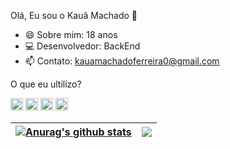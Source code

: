 Olá, Eu sou o Kauã Machado 👋


- 😄 Sobre mim: 18 anos
- 💻 Desenvolvedor: BackEnd
- 📫 Contato: kauamachadoferreira0@gmail.com

 O que eu ultilizo?

<code><img height="20" alt="html5" 
src="https://img.shields.io/badge/HTML5-E34F26?style=for-the-badge&logo=html5&logoColor=white"></code>
<code><img height="20" alt="css3" 
src="https://img.shields.io/badge/CSS3-1572B6?style=for-the-badge&logo=css3&logoColor=white"></code>
<code><img height="20" alt="php" 
src="https://img.shields.io/badge/PHP-777BB4?style=for-the-badge&logo=php&logoColor=white"></code>
<code><img height="20" alt="javascript" 
src="https://img.shields.io/badge/JavaScript-323330?style=for-the-badge&logo=javascript&logoColor=F7DF1E"></code>

| <a href="https://github.com/kauamachado-dev/github-readme-stats"><img align="center" src="https://github-readme-stats.vercel.app/api?username=kauamachado-dev&show_icons=true&include_all_commits=true&theme=buefy&hide_border=true" alt="Anurag's github stats" /></a> | <a href="https://github.com/anuraghazra/github-readme-stats"><img align="center" src="https://github-readme-stats.vercel.app/api/top-langs/?username=kauamachado-dev&layout=compact&theme=buefy&hide_border=true" /></a> |
| ------------- | ------------- |




